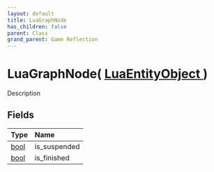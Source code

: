 ```yaml
---
layout: default
title: LuaGraphNode
has_children: false
parent: Class
grand_parent: Game Reflection
---
```

# LuaGraphNode( [ LuaEntityObject ](/docs/game-reflection/classes/lua_entity_object) )
Description 

## Fields

| Type | Name |
|:-------------|:--------------|
| [bool](/docs/game-reflection/components/bool) | is_suspended |
| [bool](/docs/game-reflection/components/bool) | is_finished |

